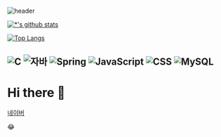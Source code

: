 ![header](https://capsule-render.vercel.app/api?type=wave&color=#E0ECF8&height=300&section=header&text=정민's%20Git&fontSize=90)

[![*'s github stats](https://github-readme-stats.vercel.app/api?username=jeongm2n)](https://github.com/jeongm2n)

[![Top Langs](https://github-readme-stats.vercel.app/api/top-langs/?username=jeongm2n)](https://github.com/jeongm2n/github-readme-stats)

![C](https://img.shields.io/badge/-C-123456?style=flat-square&logo=C&logoColor=black)
![자바](https://img.shields.io/badge/-자바-007396?style=flat&logo=Java&logoColor=ffffff)
![Spring](https://img.shields.io/badge/-Spring-6DB33F?style=for-the-badge&logo=Spring&logoColor=white)
![JavaScript](https://img.shields.io/badge/-JavaScript-3178C6?style=flat-square&logo=JavaScript&logoColor=white)
![CSS](https://img.shields.io/badge/-CSS-FD5750?style=flat-square&logo=CSS&logoColor=magenta)
![MySQL](https://img.shields.io/badge/-Mysql-1F305F?style=flat-square&logo=Mysql&logoColor=white)
---

# Hi there 👋


[네이버](https://naver.com)


:joy:

